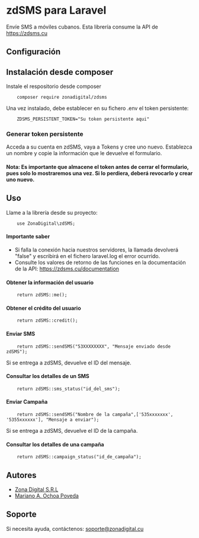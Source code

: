 # zdSMS para Laravel

Envíe SMS a móviles cubanos.
Esta librería consume la API de https://zdsms.cu
## Configuración
## Instalación desde composer
Instale el respositorio desde composer
```
    composer require zonadigital/zdsms
```
Una vez instalado, debe establecer en su fichero .env el token persistente:
```
    ZDSMS_PERSISTENT_TOKEN="Su token persistente aqui"
```

### Generar token persistente
Acceda a su cuenta en zdSMS, vaya a Tokens y cree uno nuevo. Establezca un nombre y copie la información que le devuelve el formulario.

#### Nota: Es importante que almacene el token antes de cerrar el formulario, pues solo lo mostraremos una vez. Si lo perdiera, deberá revocarlo y crear uno nuevo.

## Uso
Llame a la librería desde su proyecto:
```
    use ZonaDigital\zdSMS;
```

#### Importante saber
- Si falla la conexión hacia nuestros servidores, la llamada devolverá "false" y escribirá en el fichero laravel.log el error ocurrido. 
- Consulte los valores de retorno de las funciones en la documentación de la API: https://zdsms.cu/documentation

#### Obtener la información del usuario
```
    return zdSMS::me();
```
#### Obtener el crédito del usuario
```
    return zdSMS::credit();
```

#### Enviar SMS
```
    return zdSMS::sendSMS("53XXXXXXXX", "Mensaje enviado desde zdSMS");
```
Si se entrega a zdSMS, devuelve el ID del mensaje.

#### Consultar los detalles de un SMS
```
    return zdSMS::sms_status("id_del_sms");
```

#### Enviar Campaña
```
    return zdSMS::sendSMS("Nombre de la campaña",['535xxxxxxx', '5355xxxxxx'], "Mensaje a enviar");
```
Si se entrega a zdSMS, devuelve el ID de la campaña.

#### Consultar los detalles de una campaña
```
    return zdSMS::campaign_status("id_de_campaña");
```
## Autores

- [Zona Digital S.R.L](https://twitter.com/zdencuba)
- [Mariano A. Ochoa Poveda](https://twitter.com/arturo9704)

## Soporte

Si necesita ayuda, contáctenos: soporte@zonadigital.cu

